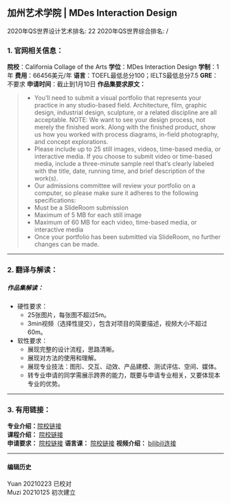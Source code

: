 ## 加州艺术学院 | MDes Interaction Design

2020年QS世界设计艺术排名: 22
2020年QS世界综合排名: /  

### 1. 官网相关信息：

**院校**：California Collage of the Arts
**学位**：MDes Interaction Design
**学制**：1年
**费用**：66456美元/年
**语言**：TOEFL最低总分100；IELTS最低总分7.5
**GRE**：不要求
**申请时间**：截止到1月10日
**作品集要求原文：**   

> - You’ll need to submit a visual portfolio that represents your practice in any studio-based field. Architecture, film, graphic design, industrial design, sculpture, or a related discipline are all acceptable. NOTE: We want to see your design process, not merely the finished work. Along with the finished product, show us how you worked with process diagrams, in-field photography, and concept explorations.
> - Please include up to 25 still images, videos, time-based media, or interactive media. If you choose to submit video or time-based media, include a three-minute sample reel that’s clearly labeled with the title, date, running time, and brief description of the work(s).
> - Our admissions committee will review your portfolio on a computer, so please make sure it adheres to the following specifications:
> - Must be a SlideRoom submission
> - Maximum of 5 MB for each still image
> - Maximum of 60 MB for each video, time-based media, or interactive media
> - Once your portfolio has been submitted via SlideRoom, no further changes can be made.


---

### 2. 翻译与解读：

##### 作品集解读：
- 硬性要求：
  - 25张图片，每张图不超过5m。
  - 3min视频（选择性提交），包含对项目的简要描述，视频大小不超过60m。
- 软性要求：
  - 展现完整的设计流程，思路清晰。
  - 展现对方法的使用和理解。
  - 展现专业技法：图形、交互、动效、产品建模、测试评估、空间、媒体。
  - 转专业申请的同学需展示跨界的能力，既要与申请专业相关，又要体现本专业的优势。


---

### 3. 有用链接：

**专业介绍：**[院校链接](https://www.cca.edu/design/interaction-design/)  
**课程介绍：** [院校链接](https://www.cca.edu/design/interaction-design/)  
**申请要求：** [院校链接](https://www.cca.edu/admissions/)
**语言课：** [院校链接](https://www.cca.edu/admissions/international/#section-how-to-apply)
**视频介绍：** [bilibili连接](https://www.bilibili.com/video/av24456792)  

---


#### 编辑历史
Yuan 20210223 已校对  
Muzi 20210125 初次建立
